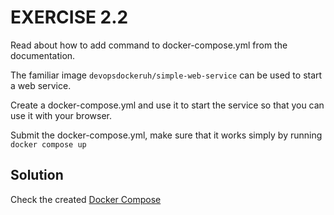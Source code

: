# EXERCISE 2.2

Read about how to add command to docker-compose.yml from the documentation.

The familiar image `devopsdockeruh/simple-web-service` can be used to start a web service.

Create a docker-compose.yml and use it to start the service so that you can use it with your browser.

Submit the docker-compose.yml, make sure that it works simply by running `docker compose up`

## Solution

Check the created [Docker Compose](docker-compose.yml)
